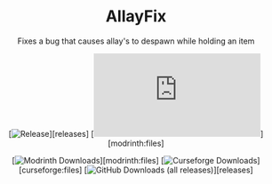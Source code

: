 <div align="center">

<!-- <img alt="Example Icon" src="src/main/resources/assets/essential_commands/icon.jpg" width="128"> -->

# AllayFix

Fixes a bug that causes allay's to despawn while holding an item

[![Release](https://img.shields.io/github/v/release/emopedia/AllayFix?style=for-the-badge&include_prereleases&sort=semver)][releases]
[![Available For](https://img.shields.io/badge/dynamic/json?label=Available%20For&style=for-the-badge&color=34aa2f&query=$[:]&url=https%3A%2F%2Fwww.jpcode.dev%2Fessentialcommands%2Fsupported_mc_versions.json)][modrinth:files]

[![Modrinth Downloads](https://img.shields.io/modrinth/dt/allayfix?color=00AF5C&label=modrinth&style=for-the-badge&logo=modrinth)][modrinth:files]
[![Curseforge Downloads](https://img.shields.io/badge/dynamic/json?color=f16436&style=for-the-badge&label=CurseForge&query=downloadCount&url=https://www.curseforge.com/minecraft/mc-mods/allayfix/download/5816546)][curseforge:files]
[![GitHub Downloads (all releases)](https://img.shields.io/github/downloads/emopedia/allayfix/total?style=for-the-badge&amp;label=GitHub&amp;prefix=downloads%20&amp;color=4078c0&amp;logo=github)][releases]
